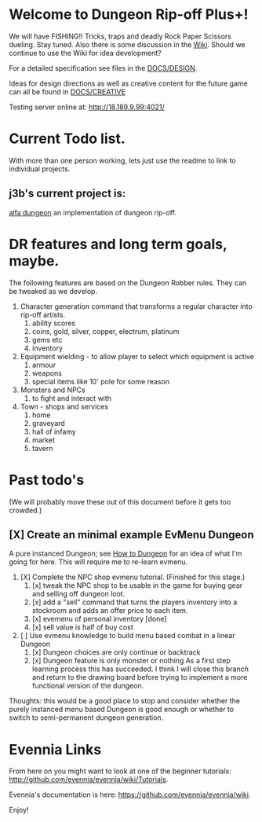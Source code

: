 # Welcome to Dungeon Rip-off Plus+!

We will have FISHING!! Tricks, traps and deadly Rock Paper Scissors dueling.
Stay tuned.  Also there is some discussion in the [Wiki](https://github.com/durkdev/DROP/wiki).  Should we continue to use the Wiki for idea development?

For a detailed specification see files in the [DOCS/DESIGN](./DOCS/DESIGN/).

Ideas for design directions as well as creative content for the future game can all be found in [DOCS/CREATIVE](./DOCS/CREATIVE)

Testing server online at: http://18.189.9.99:4021/


# Current Todo list. 
With more than one person working, lets just use the readme to link to individual projects.
## j3b's current project is:
[alfa dungeon](DOCS/DESIGN/alfa_dungeon.md) an implementation of dungeon rip-off.


# DR features and long term goals, maybe.
The following features are based on the Dungeon Robber rules. They can be tweaked as we develop.

  1. Character generation command that transforms a regular character into 
rip-off artists.
      1. ability scores
      1. coins, gold, silver, copper, electrum, platinum
      1. gems etc
      1. inventory
  2. Equipment wielding - to allow player to select which equipment is active
      1. armour
      1. weapons
      1. special items like 10' pole for some reason
  3. Monsters and NPCs
      1. to fight and interact with
  4. Town - shops and services
      1. home
      2. graveyard
      3. hall of infamy
      4. market
      5. tavern

# Past todo's 
(We will probably move these out of this document before it gets too crowded.)
## [X] Create an minimal example EvMenu Dungeon
  A pure instanced Dungeon; see [How to Dungeon](./DOCS/DESIGN/howto_dungeon.md) for an idea of what I'm going for here. 
  This will require me to re-learn evmenu.
  
  1. [X] Complete the NPC shop evmenu tutorial. (Finished for this stage.)
      1. [x] tweak the NPC shop to be usable in the game for buying gear and selling off dungeon loot.
      2. [x] add a "sell" command that turns the players inventory into a stockroom and adds an offer price to each item.
        1. [x] evemenu of personal inventory [done]
        2. [x] sell value is half of buy cost
  1. [ ] Use evmenu knowledge to build menu based combat in a linear Dungeon
      1. [x] Dungeon choices are only continue or backtrack
      2. [x] Dungeon feature is only monster or nothing
 As a first step learning process this has succeeded. I think I will close this branch and return to the drawing board before trying to implement a more functional version of the dungeon.
 
  Thoughts: this would be a good place to stop and consider whether the purely instanced menu based Dungeon is good enough or whether to switch to semi-permanent dungeon generation.


# Evennia Links
From here on you might want to look at one of the beginner tutorials:
http://github.com/evennia/evennia/wiki/Tutorials.

Evennia's documentation is here:
https://github.com/evennia/evennia/wiki.

Enjoy!
